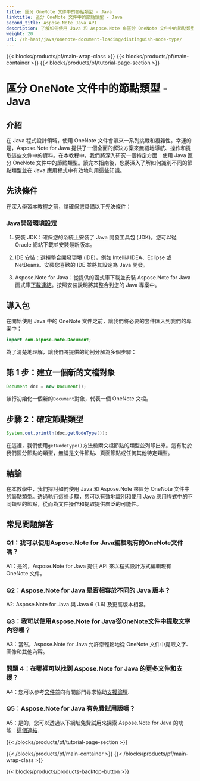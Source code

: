 ```yaml
---
title: 區分 OneNote 文件中的節點類型 - Java
linktitle: 區分 OneNote 文件中的節點類型 - Java
second_title: Aspose.Note Java API
description: 了解如何使用 Java 和 Aspose.Note 來區分 OneNote 文件中的節點類型。探索無縫整合的逐步指南和常見問題。
weight: 20
url: /zh-hant/java/onenote-document-loading/distinguish-node-type/
---
```


{{< blocks/products/pf/main-wrap-class >}}
{{< blocks/products/pf/main-container >}}
{{< blocks/products/pf/tutorial-page-section >}}

# 區分 OneNote 文件中的節點類型 - Java

## 介紹

在 Java 程式設計領域，使用 OneNote 文件會帶來一系列挑戰和複雜性。幸運的是，Aspose.Note for Java 提供了一個全面的解決方案來無縫地導航、操作和提取這些文件中的資料。在本教程中，我們將深入研究一個特定方面：使用 Java 區分 OneNote 文件中的節點類型。讀完本指南後，您將深入了解如何識別不同的節點類型並在 Java 應用程式中有效地利用這些知識。

## 先決條件

在深入學習本教程之前，請確保您具備以下先決條件：

### Java開發環境設定

1. 安裝 JDK：確保您的系統上安裝了 Java 開發工具包 (JDK)。您可以從 Oracle 網站下載並安裝最新版本。

2. IDE 安裝：選擇整合開發環境 (IDE)，例如 IntelliJ IDEA、Eclipse 或 NetBeans。安裝您喜歡的 IDE 並將其設定為 Java 開發。

3.  Aspose.Note for Java：從提供的函式庫下載並安裝 Aspose.Note for Java 函式庫[下載連結](https://releases.aspose.com/note/java/)。按照安裝說明將其整合到您的 Java 專案中。

## 導入包

在開始使用 Java 中的 OneNote 文件之前，讓我們將必要的套件匯入到我們的專案中：

```java
import com.aspose.note.Document;
```

為了清楚地理解，讓我們將提供的範例分解為多個步驟：

## 第 1 步：建立一個新的文檔對象

```java
Document doc = new Document();
```

該行初始化一個新的`Document`對象，代表一個 OneNote 文檔。

## 步驟 2：確定節點類型

```java
System.out.println(doc.getNodeType());
```

在這裡，我們使用`getNodeType()`方法檢索文檔節點的類型並列印出來。這有助於我們區分節點的類型，無論是文件節點、頁面節點或任何其他特定類型。

## 結論

在本教學中，我們探討如何使用 Java 和 Aspose.Note 來區分 OneNote 文件中的節點類型。透過執行這些步驟，您可以有效地識別和使用 Java 應用程式中的不同類型的節點，從而為文件操作和提取提供廣泛的可能性。

## 常見問題解答

### Q1：我可以使用Aspose.Note for Java編輯現有的OneNote文件嗎？

A1：是的，Aspose.Note for Java 提供 API 來以程式設計方式編輯現有 OneNote 文件。

### Q2：Aspose.Note for Java 是否相容於不同的 Java 版本？

A2: Aspose.Note for Java 與 Java 6 (1.6) 及更高版本相容。

### Q3：我可以使用Aspose.Note for Java從OneNote文件中提取文字內容嗎？

A3：當然，Aspose.Note for Java 允許您輕鬆地從 OneNote 文件中提取文字、圖像和其他內容。

### 問題 4：在哪裡可以找到 Aspose.Note for Java 的更多文件和支援？

 A4：您可以參考[文件](https://reference.aspose.com/note/java/)並向有關部門尋求協助[支援論壇](https://forum.aspose.com/c/note/28).

### Q5：Aspose.Note for Java 有免費試用版嗎？

 A5：是的，您可以透過以下網址免費試用來探索 Aspose.Note for Java 的功能：[這個連結](https://releases.aspose.com/).

{{< /blocks/products/pf/tutorial-page-section >}}

{{< /blocks/products/pf/main-container >}}
{{< /blocks/products/pf/main-wrap-class >}}

{{< blocks/products/products-backtop-button >}}
